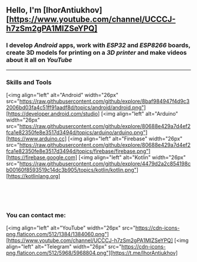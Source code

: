 ## Hello, I'm [IhorAntiukhov][https://www.youtube.com/channel/UCCCJ-h7zSm2gPA1MIZSeYPQ]

### I develop *Android* apps, work with *ESP32* and *ESP8266* boards, create 3D models for printing on a *3D printer* and make videos about it all on *YouTube*

---

### Skills and Tools

[<img align="left" alt="Android" width="26px" src="https://raw.githubusercontent.com/github/explore/8baf984947f4d9c32006bd03fa4c51ff91aadf8d/topics/android/android.png"][https://developer.android.com/studio]
[<img align="left" alt="Arduino" width="26px" src="https://raw.githubusercontent.com/github/explore/80688e429a7d4ef2fca1e82350fe8e3517d3494d/topics/arduino/arduino.png"][https://www.arduino.cc]
[<img align="left" alt="Firebase" width="26px" src="https://raw.githubusercontent.com/github/explore/80688e429a7d4ef2fca1e82350fe8e3517d3494d/topics/firebase/firebase.png"][https://firebase.google.com]
[<img align="left" alt="Kotlin" width="26px" src="https://raw.githubusercontent.com/github/explore/4479d2a2c854198cb00160f8593519c14dc3b905/topics/kotlin/kotlin.png"][https://kotlinlang.org]

</br>
</br>
</br>

### You can contact me:

[<img align="left" alt="YouTube" width="26px" src="https://cdn-icons-png.flaticon.com/512/1384/1384060.png"][https://www.youtube.com/channel/UCCCJ-h7zSm2gPA1MIZSeYPQ]
[<img align="left" alt="Telegram" width="26px" src="https://cdn-icons-png.flaticon.com/512/5968/5968804.png"][https://t.me/IhorAntiukhov]
